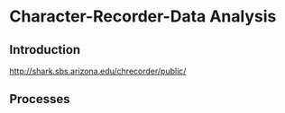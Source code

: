 # Character-Recorder-Data Analysis

## Introduction

http://shark.sbs.arizona.edu/chrecorder/public/



## Processes
